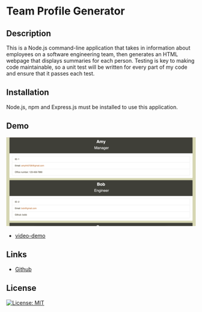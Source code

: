 # Team Profile Generator

## Description

This is a Node.js command-line application that takes in information about employees on a software engineering team, then generates an HTML webpage that displays summaries for each person. Testing is key to making code maintainable, so a unit test will be written for every part of my code and ensure that it passes each test.

## Installation
Node.js, npm and Express.js must be installed to use this application.

## Demo

![generator-demo](./assets/demo.png)
* [video-demo](./assets/profilegen.mp4)

## Links

* [Github](https://github.com/wl0194/Team-Profile-Generator)

## License

[![License: MIT](https://img.shields.io/badge/License-MIT-yellow.svg)](https://opensource.org/licenses/MIT)